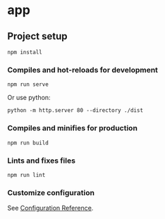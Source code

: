 # app

## Project setup
```
npm install
```

### Compiles and hot-reloads for development
```
npm run serve
```
Or use python: 
```
python -m http.server 80 --directory ./dist
```

### Compiles and minifies for production
```
npm run build
```

### Lints and fixes files
```
npm run lint
```

### Customize configuration
See [Configuration Reference](https://cli.vuejs.org/config/).
